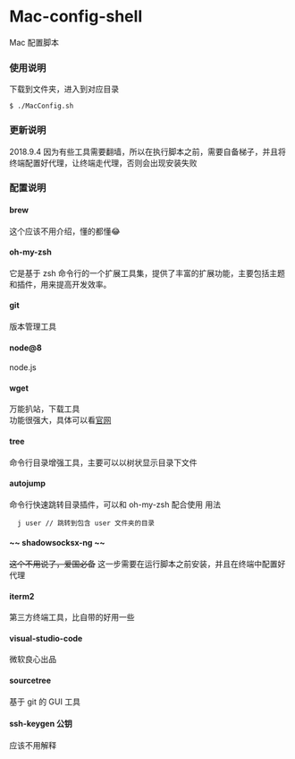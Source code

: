 # Mac-config-shell
Mac 配置脚本

### 使用说明

下载到文件夹，进入到对应目录

```
$ ./MacConfig.sh
```

### 更新说明 

2018.9.4
因为有些工具需要翻墙，所以在执行脚本之前，需要自备梯子，并且将终端配置好代理，让终端走代理，否则会出现安装失败


### 配置说明

#### brew

这个应该不用介绍，懂的都懂😂

#### oh-my-zsh 

它是基于 zsh 命令行的一个扩展工具集，提供了丰富的扩展功能，主要包括主题和插件，用来提高开发效率。

#### git

版本管理工具

####  node@8

node.js

#### wget 
万能扒站，下载工具  
功能很强大，具体可以看[官网](http://www.gnu.org/software/wget/)

#### tree

命令行目录增强工具，主要可以以树状显示目录下文件

#### autojump

命令行快速跳转目录插件，可以和 oh-my-zsh 配合使用
用法

```
  j user // 跳转到包含 user 文件夹的目录
```

#### ~~ shadowsocksx-ng ~~ 

~~这个不用说了，爱国必备~~
这一步需要在运行脚本之前安装，并且在终端中配置好代理


#### iterm2

第三方终端工具，比自带的好用一些


#### visual-studio-code

微软良心出品


#### sourcetree

基于 git 的 GUI 工具

#### ssh-keygen 公钥

应该不用解释

